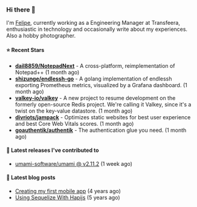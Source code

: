 ### Hi there 👋

I'm [Felipe](https://felipe.im), currently working as a Engineering Manager at Transfeera, enthusiastic in technology and occasionally write about my experiences. Also a hobby photographer.

#### ⭐ Recent Stars
- **[dail8859/NotepadNext](https://github.com/dail8859/NotepadNext)** - A cross-platform, reimplementation of Notepad&#43;&#43; (1 month ago)
- **[shizunge/endlessh-go](https://github.com/shizunge/endlessh-go)** - A golang implementation of endlessh exporting Prometheus metrics, visualized by a Grafana dashboard. (1 month ago)
- **[valkey-io/valkey](https://github.com/valkey-io/valkey)** - A new project to resume development on the formerly open-source Redis project. We&#39;re calling it Valkey, since it&#39;s a twist on the key-value datastore. (1 month ago)
- **[divriots/jampack](https://github.com/divriots/jampack)** - Optimizes static websites for best user experience and best Core Web Vitals scores. (1 month ago)
- **[goauthentik/authentik](https://github.com/goauthentik/authentik)** - The authentication glue you need. (1 month ago)

#### 🚀 Latest releases I've contributed to


- [umami-software/umami @ v2.11.2](https://github.com/umami-software/umami/releases/tag/v2.11.2) (1 week ago)

#### 📄 Latest blog posts
- [Creating my first mobile app](https://felipe.im/posts/creating-my-first-mobile-app/) (4 years ago)
- [Using Sequelize With Hapijs](https://felipe.im/posts/using-sequelize-with-hapijs/) (5 years ago)